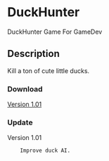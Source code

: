 # DuckHunter
DuckHunter Game For GameDev

## Description
Kill a ton of cute little ducks.

### Download
[Version 1.01](https://mega.nz/#!0Wxy3ZaT!6zPjUoLKp46e5MjFFDCNrzXXSLGzIke6Ef3LYZTWkM4)

### Update
Version 1.01
```
    Improve duck AI.
```


